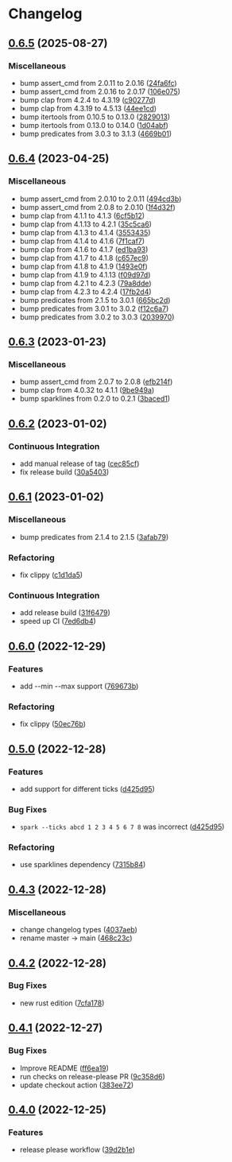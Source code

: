 # Changelog

## [0.6.5](https://github.com/ekroon/spark-rs/compare/v0.6.4...v0.6.5) (2025-08-27)


### Miscellaneous

* bump assert_cmd from 2.0.11 to 2.0.16 ([24fa6fc](https://github.com/ekroon/spark-rs/commit/24fa6fccb8077d023efc5fda39502aad587dad3a))
* bump assert_cmd from 2.0.16 to 2.0.17 ([106e075](https://github.com/ekroon/spark-rs/commit/106e075331694040fe246c09aa59bd88441e844b))
* bump clap from 4.2.4 to 4.3.19 ([c90277d](https://github.com/ekroon/spark-rs/commit/c90277d6cf7f5725eb6361444c163740d6793be3))
* bump clap from 4.3.19 to 4.5.13 ([44ee1cd](https://github.com/ekroon/spark-rs/commit/44ee1cdb2408bc592350eafe03b579a4b93991c2))
* bump itertools from 0.10.5 to 0.13.0 ([2829013](https://github.com/ekroon/spark-rs/commit/282901347879efab9eb54fae828e70be8f002ec4))
* bump itertools from 0.13.0 to 0.14.0 ([1d04abf](https://github.com/ekroon/spark-rs/commit/1d04abfa02ff6ee32ea84a3621c8737c2f6887a4))
* bump predicates from 3.0.3 to 3.1.3 ([4669b01](https://github.com/ekroon/spark-rs/commit/4669b016a532f978ebd342513e560ed93272c130))

## [0.6.4](https://github.com/ekroon/spark-rs/compare/v0.6.3...v0.6.4) (2023-04-25)


### Miscellaneous

* bump assert_cmd from 2.0.10 to 2.0.11 ([494cd3b](https://github.com/ekroon/spark-rs/commit/494cd3b78ca2ffb4272a0cf32f71a14d5cc9bf9b))
* bump assert_cmd from 2.0.8 to 2.0.10 ([1f4d32f](https://github.com/ekroon/spark-rs/commit/1f4d32fd9117c866900d09dbcf5f9ad4d7e85f4a))
* bump clap from 4.1.1 to 4.1.3 ([6cf5b12](https://github.com/ekroon/spark-rs/commit/6cf5b120a7bc72efb30e4819e7ff8e6c3498a95f))
* bump clap from 4.1.13 to 4.2.1 ([35c5ca6](https://github.com/ekroon/spark-rs/commit/35c5ca69a1b76924fa50dfaa9ad95a9d057dc1ae))
* bump clap from 4.1.3 to 4.1.4 ([3553435](https://github.com/ekroon/spark-rs/commit/3553435b97fe3ceb3d5e4fc895a70e3c97971e83))
* bump clap from 4.1.4 to 4.1.6 ([7f1caf7](https://github.com/ekroon/spark-rs/commit/7f1caf727376996e5a56beea9d5ea58938560f58))
* bump clap from 4.1.6 to 4.1.7 ([ed1ba93](https://github.com/ekroon/spark-rs/commit/ed1ba93a0165970f65cd19616f7a5e300d188ed7))
* bump clap from 4.1.7 to 4.1.8 ([c657ec9](https://github.com/ekroon/spark-rs/commit/c657ec9167f39d752e76e0343eb41ccf24eef014))
* bump clap from 4.1.8 to 4.1.9 ([1493e0f](https://github.com/ekroon/spark-rs/commit/1493e0f8ccbf533fc0a19995c854e2c88129197e))
* bump clap from 4.1.9 to 4.1.13 ([f09d97d](https://github.com/ekroon/spark-rs/commit/f09d97db966b528a54a1f0d59084eb9d178f8eda))
* bump clap from 4.2.1 to 4.2.3 ([79a8dde](https://github.com/ekroon/spark-rs/commit/79a8ddeb3ea851eac591683cb43527d1dc6a5bf2))
* bump clap from 4.2.3 to 4.2.4 ([17fb2d4](https://github.com/ekroon/spark-rs/commit/17fb2d4db1800db319eeb5773b65c654e034611a))
* bump predicates from 2.1.5 to 3.0.1 ([665bc2d](https://github.com/ekroon/spark-rs/commit/665bc2d5589e476743554ebd5371f9195f072b9c))
* bump predicates from 3.0.1 to 3.0.2 ([f12c6a7](https://github.com/ekroon/spark-rs/commit/f12c6a717daacdd28efd2e0979be584c536834ee))
* bump predicates from 3.0.2 to 3.0.3 ([2039970](https://github.com/ekroon/spark-rs/commit/203997067bac4a96bd5a91b11e14204327eca524))

## [0.6.3](https://github.com/ekroon/spark-rs/compare/v0.6.2...v0.6.3) (2023-01-23)


### Miscellaneous

* bump assert_cmd from 2.0.7 to 2.0.8 ([efb214f](https://github.com/ekroon/spark-rs/commit/efb214f606323508e399d87451f4652dc5037a1d))
* bump clap from 4.0.32 to 4.1.1 ([9be949a](https://github.com/ekroon/spark-rs/commit/9be949aef0fdf6bb1cccde9d052a9e7fa8f893c0))
* bump sparklines from 0.2.0 to 0.2.1 ([3baced1](https://github.com/ekroon/spark-rs/commit/3baced142db4db716a273a0f8c61cabd5791c019))

## [0.6.2](https://github.com/ekroon/spark-rs/compare/v0.6.1...v0.6.2) (2023-01-02)


### Continuous Integration

* add manual release of tag ([cec85cf](https://github.com/ekroon/spark-rs/commit/cec85cf682d52c3430bad007aa5b9efb2610dc5d))
* fix release build ([30a5403](https://github.com/ekroon/spark-rs/commit/30a540333a70cdd28165c15f53e6424560fae588))

## [0.6.1](https://github.com/ekroon/spark-rs/compare/v0.6.0...v0.6.1) (2023-01-02)


### Miscellaneous

* bump predicates from 2.1.4 to 2.1.5 ([3afab79](https://github.com/ekroon/spark-rs/commit/3afab79cf7d1d5f9cfbb86158d85f492a2e2731a))


### Refactoring

* fix clippy ([c1d1da5](https://github.com/ekroon/spark-rs/commit/c1d1da5275c0323f47e51884e5771bd8eb56d94c))


### Continuous Integration

* add release build ([31f6479](https://github.com/ekroon/spark-rs/commit/31f64798afa7d66de309719eb81d9943d075db0c))
* speed up CI ([7ed6db4](https://github.com/ekroon/spark-rs/commit/7ed6db4a3490a59141311afca2b7a2e16cfb4b8a))

## [0.6.0](https://github.com/ekroon/spark-rs/compare/v0.5.0...v0.6.0) (2022-12-29)


### Features

* add --min --max support ([769673b](https://github.com/ekroon/spark-rs/commit/769673bf3d59aa40605e1aefe2de234c32d30aeb))


### Refactoring

* fix clippy ([50ec76b](https://github.com/ekroon/spark-rs/commit/50ec76b8a0da266d967949479bb1b2c867fee38b))

## [0.5.0](https://github.com/ekroon/spark-rs/compare/v0.4.3...v0.5.0) (2022-12-28)


### Features

* add support for different ticks ([d425d95](https://github.com/ekroon/spark-rs/commit/d425d95699c58f587d1321f6291dd0f644e2fee5))


### Bug Fixes

* `spark --ticks abcd 1 2 3 4 5 6 7 8` was incorrect ([d425d95](https://github.com/ekroon/spark-rs/commit/d425d95699c58f587d1321f6291dd0f644e2fee5))


### Refactoring

* use sparklines dependency ([7315b84](https://github.com/ekroon/spark-rs/commit/7315b843b2debf82b407762de2a8ad1954be3cb1))

## [0.4.3](https://github.com/ekroon/spark-rs/compare/v0.4.2...v0.4.3) (2022-12-28)


### Miscellaneous

* change changelog types ([4037aeb](https://github.com/ekroon/spark-rs/commit/4037aeb132c97369bcbf0889d9c8c20d5c845a9c))
* rename master -&gt; main ([468c23c](https://github.com/ekroon/spark-rs/commit/468c23c0ddc80aec67ed035ac22570f895173161))

## [0.4.2](https://github.com/ekroon/spark-rs/compare/v0.4.1...v0.4.2) (2022-12-28)


### Bug Fixes

* new rust edition ([7cfa178](https://github.com/ekroon/spark-rs/commit/7cfa1786c7ac3c06a715b0b5fb1b1478b016e6f2))

## [0.4.1](https://github.com/ekroon/spark-rs/compare/v0.4.0...v0.4.1) (2022-12-27)


### Bug Fixes

* Improve README ([ff6ea19](https://github.com/ekroon/spark-rs/commit/ff6ea19f3c466c697d10a147260a28b01e95a3cc))
* run checks on release-please PR ([9c358d6](https://github.com/ekroon/spark-rs/commit/9c358d62f645c0ca9f719f8351b484938c7ea5dd))
* update checkout action ([383ee72](https://github.com/ekroon/spark-rs/commit/383ee72fe589726894bda2c015d97c1dae16f201))

## [0.4.0](https://github.com/ekroon/spark-rs/compare/v0.3.0...v0.4.0) (2022-12-25)


### Features

* release please workflow ([39d2b1e](https://github.com/ekroon/spark-rs/commit/39d2b1e27c460b422412dab69c7f83f2b0ce20d6))
